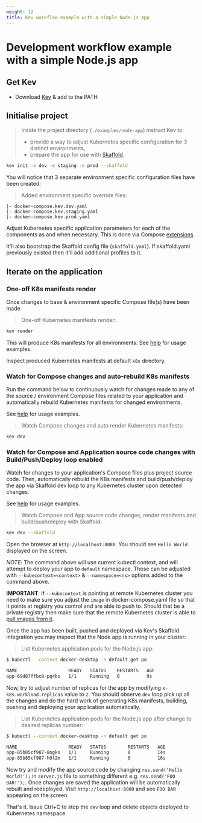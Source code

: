 ```yaml
---
weight: 12
title: Kev workflow example with a simple Node.js App
---
```


# Development workflow example with a simple Node.js app

## Get Kev

* Download [Kev](https://github.com/appvia/kev/releases/latest) & add to the PATH

## Initialise project

> Inside the project directory (`./examples/node-app`) instruct Kev to:
> * provide a way to adjust Kubernetes specific configuration for 3 distinct environments,
> * prepare the app for use with [Skaffold](https://skaffold.dev/).

```sh
kev init -e dev -e staging -e prod --skaffold
```

You will notice that 3 separate environment specific configuration files have been created:

> Added environment specific override files:
```
|- docker-compose.kev.dev.yaml
|- docker-compose.kev.staging.yaml
|- docker-compose.kev.prod.yaml
```

Adjust Kubernetes specific application parameters for each of the components as and when necessary. This is done via Compose [extensions](../../docs/reference/config-params.md).

It'll also bootstrap the Skaffold config file (`skaffold.yaml`). If skaffold.yaml previously existed then it'll add additional profiles to it.

## Iterate on the application

### One-off K8s manifests render

Once changes to base & environment specific Compose file(s) have been made

> One-off Kubernetes manifests render:
```sh
kev render
```

This will produce K8s manifests for all environments. See [help](../../docs/cli/kev_render.md) for usage examples.

Inspect produced Kubernetes manifests at default `k8s` directory.

### Watch for Compose changes and auto-rebuild K8s manifests

Run the command below to continuously watch for changes made to any of the source / environment Compose files related to your application and automatically rebuild Kubernetes manifests for changed environments.

See [help](../../docs/cli/kev_dev.md) for usage examples.

> Watch Compose changes and auto render Kubernetes manifests:
```sh
kev dev
```

### Watch for Compose and Application source code changes with Build/Push/Deploy loop enabled

Watch for changes to your application's Compose files plus project source code. Then, automatically rebuild the K8s manifests and build/push/deploy the app via Skaffold dev loop to any Kubernetes cluster upon detected changes.

See [help](../../docs/cli/kev_dev.md) for usage examples.

> Watch Compose and App source code changes, render manifests and build/push/deploy with Skaffold:
```sh
kev dev --skaffold
```

Open the browser at `http://localhost:8080`. You should see `Hello World` displayed on the screen.


*NOTE*: The command above will use current kubectl context, and will attempt to deploy your app to `default` namespace. Those can be adjusted with `--kubecontext=<context>` & `--namespace=<ns>` options added to the command above.

**IMPORTANT**: If `--kubecontext` is pointing at remote Kubernetes cluster you need to make sure you adjust the `image` in docker-compose.yaml file so that it points at registry you control and are able to push to. Should that be a private registry then make sure that the remote Kubernetes cluster is able to [pull images from it](https://kubernetes.io/docs/tasks/configure-pod-container/pull-image-private-registry/).

Once the app has been built, pushed and deployed via Kev's Skaffold integration you may inspect that the Node app is running in your cluster:

> List Kubernetes application pods for the Node.js app:
```sh
$ kubectl --context docker-desktop -n default get po

NAME                   READY   STATUS    RESTARTS   AGE
app-69d87ffbc8-pq4bs   1/1     Running   0          9s
```

Now, try to adjust number of replicas for the app by modifying `x-k8s.workload.replicas` value to `2`. You should observe `dev` loop pick up all the changes and do the hard work of generating K8s manifests, building, pushing and deploying your application automatically.

> List Kubernetes application pods for the Node.js app after change to desired replicas number:
```sh
$ kubectl --context docker-desktop -n default get po

NAME                   READY   STATUS        RESTARTS   AGE
app-85b85cf987-8ngks   1/1     Running       0          14s
app-85b85cf987-h9l2m   1/1     Running       0          16s
```

Now try and modify the app source code by changing `res.send('Hello World!');` in `server.js` file to something different e.g. `res.send('FOO BAR!');`. Once changes are saved the application will be automatically rebuilt and redeployed. Visit `http://localhost:8080` and see `FOO BAR` appearing on the screen.

That's it. Issue Ctrl+C to stop the `dev` loop and delete objects deployed to Kubernetes namespace.
